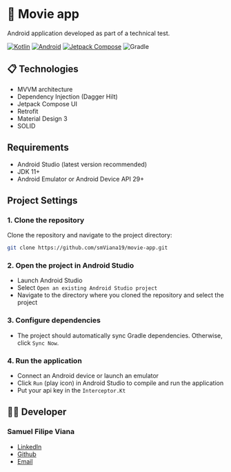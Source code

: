 # 📱 Movie app
Android application developed as part of a technical test.

[![Kotlin](https://img.shields.io/badge/Kotlin-0095D5?style=for-the-badge&logo=kotlin&logoColor=white)](https://kotlinlang.org/)
[![Android](https://img.shields.io/badge/Android-3DDC84?style=for-the-badge&logo=android&logoColor=white)](https://developer.android.com/)
[![Jetpack Compose](https://img.shields.io/badge/Jetpack%20Compose-4285F4?style=for-the-badge&logo=jetpack-compose&logoColor=white)](https://developer.android.com/jetpack/compose)
![Gradle](https://img.shields.io/badge/Gradle-02303A?style=for-the-badge&logo=gradle&logoColor=white)

## 📋 Technologies
- MVVM architecture
- Dependency Injection (Dagger Hilt)
- Jetpack Compose UI
- Retrofit
- Material Design 3
- SOLID
  
## Requirements
- Android Studio (latest version recommended)
- JDK 11+
- Android Emulator or Android Device API 29+

## Project Settings
### 1. Clone the repository


Clone the repository and navigate to the project directory:

```bash
git clone https://github.com/smViana19/movie-app.git
```

### 2. Open the project in Android Studio
- Launch Android Studio
- Select ``Open an existing Android Studio project``
- Navigate to the directory where you cloned the repository and select the project


### 3. Configure dependencies
- The project should automatically sync Gradle dependencies. Otherwise, click ``Sync Now``.

### 4. Run the application
- Connect an Android device or launch an emulator
- Click ```Run``` (play icon) in Android Studio to compile and run the application
- Put your api key in the ```Interceptor.Kt```
## 👨‍💻 Developer 
### Samuel Filipe Viana
-  [LinkedIn](https://www.linkedin.com/in/samuel-viana-aab511266/)
-  [Github](https://github.com/smViana19)
-  [Email](samuelfilipevianadois@gmail.com)
